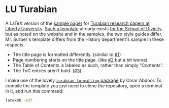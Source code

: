 LU Turabian
===========

A LaTeX version of the [sample paper][sample] for [Turabian research papers at Liberty
University][guide]. [Such a template][template] already exists [for the School
of Divinity][divinity], but as noted on the website and in the samples, the two
style guides differ. Mr. Surber's template differs from the History department's
sample in these respects:

- The title page is formatted differently. (similar to [#1][i1])
- Page numbering starts on the title page. (like [#2][i2] but a bit worse)
- The Table of Contents is labeled as such, rather than simply "Contents".
- The ToC entries aren't bold. ([#3][i3])

I make use of the lovely [`turabian-formatting` package][package] by Omar
Abdool. To compile the template you just need to clone the repository, open a
terminal in it, and run this command:
```sh
latexmk -pdf
```

[divinity]: https://www.liberty.edu/divinity/index.cfm?PID=28160
[guide]: https://www.liberty.edu/academics/casas/academicsuccess/index.cfm?PID=11954
[i1]: https://github.com/samestep/lu-turabian/issues/1
[i2]: https://github.com/samestep/lu-turabian/issues/2
[i3]: https://github.com/samestep/lu-turabian/issues/3
[package]: https://ctan.org/pkg/turabian-formatting
[sample]: https://www.liberty.edu/media/1171/Turabian_-_Non-Divinity_-_Notes-Bibliography_Format.pdf
[template]: https://www.overleaf.com/latex/templates/lu-turabian-latex-template-with-user-guide/dpdyjndnjkgy
